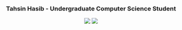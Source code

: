 <div align="center">
  <h3>Tahsin Hasib - Undergraduate Computer Science Student</h3>
  <div align="center">
    <img src="https://img.shields.io/badge/Portfolio-255E63?style=flat&logo=About.me&logoColor=white">
    <img src="https://img.shields.io/badge/Resume-255E63?style=flat&logo=About.me&logoColor=white">
  </div>
  <div>
  </div>
</div>